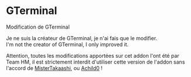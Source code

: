 GTerminal
=========

Modification de GTerminal

Je ne suis la créateur de GTerminal, je n'ai fais que le modifier.<br>
I'm not the creator of GTerminal, I only improved it.<br>

Attention, toutes les modifications apportées sur cet addon l'ont été par Team HM, il est strictement interdit d'utiliser cette version de l'addon sans l'accord de <a href="http://steamcommunity.com/profiles/76561198024273068/">MisterTakaashi</a>, ou <a href="http://steamcommunity.com/profiles/76561198044188822/">Achild0</a> !
